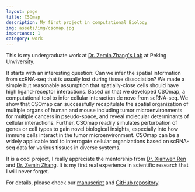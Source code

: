 ```yaml
---
layout: page
title: CSOmap
description: My first project in computational Biology
img: assets/img/csomap.jpg
importance: 1
category: work
---
```


This is my undergraduate work at <a href="http://cancer-pku.cn">Dr. Zemin Zhang's Lab</a> at Peking Unviversity.

It starts with an interesting question: Can we infer the spatial information from scRNA-seq that is usually lost during tissue dissociation? We made a simple but reasonable assumption that spatially-close cells should have high ligand-receptor interactions. Based on that we developed CSOmap, a computational tool to infer cellular interaction de novo from scRNA-seq. We show that CSOmap can successfully recapitulate the spatial organization of multiple organs of human and mouse including tumor microenvironments for multiple cancers in pseudo-space, and reveal molecular determinants of cellular interactions. Further, CSOmap readily simulates perturbation of genes or cell types to gain novel biological insights, especially into how immune cells interact in the tumor microenvironment. CSOmap can be a widely applicable tool to interrogate cellular organizations based on scRNA-seq data for various tissues in diverse systems. 

It is a cool project, I really appreciate the mentorship from <a href="http://zhangroup.aporc.org/XianwenRen">Dr. Xianwen Ren</a> and <a href="http://cancer-pku.cn/index.php/people/zemin-zhang/">Dr. Zemin Zhang</a>. It is my first real experience in scientific research that I will never forget.

For details, please check our <a href="https://www.nature.com/articles/s41422-020-0353-2">manuscript</a> and <a href="https://github.com/zhongguojie1998/CSOmap">GitHub repository</a>.
